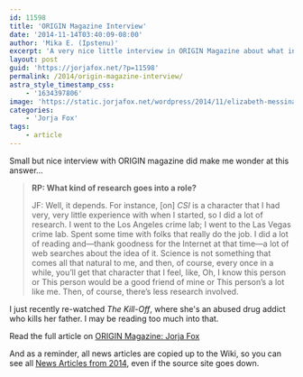 ```yaml
---
id: 11598
title: 'ORIGIN Magazine Interview'
date: '2014-11-14T03:40:09-08:00'
author: 'Mika E. (Ipstenu)'
excerpt: 'A very nice little interview in ORIGIN Magazine about what inspired Jorja.'
layout: post
guid: 'https://jorjafox.net/?p=11598'
permalink: /2014/origin-magazine-interview/
astra_style_timestamp_css:
    - '1634397806'
image: 'https://static.jorjafox.net/wordpress/2014/11/elizabeth-messina_026-e1415396235538.jpg'
categories:
    - 'Jorja Fox'
tags:
    - article
---
```


Small but nice interview with ORIGIN magazine did make me wonder at this answer...
<blockquote><strong>RP: What kind of research goes into a role?</strong>

JF: Well, it depends. For instance, [on] <em>CSI</em> is a character that I had very, very little experience with when I started, so I did a lot of research. I went to the Los Angeles crime lab; I went to the Las Vegas crime lab. Spent some time with folks that really do the job. I did a lot of reading and—thank goodness for the Internet at that time—a lot of web searches about the idea of it. Science is not something that comes all that natural to me, and then, of course, every once in a while, you’ll get that character that I feel, like, Oh, I know this person or This person would be a good friend of mine or This person’s a lot like me. Then, of course, there’s less research involved.</blockquote>
I just recently re-watched <em>The Kill-Off</em>, where she's an abused drug addict who kills her father. I may be reading too much into that.

Read the full article on <a href="http://www.originmagazine.com/2014/11/11/jorja-fox/">ORIGIN Magazine: Jorja Fox</a>

And as a reminder, all news articles are copied up to the Wiki, so you can see all <a href="https://jorjafox.net/wiki/News_Articles_(2014)">News Articles from 2014</a>, even if the source site goes down.